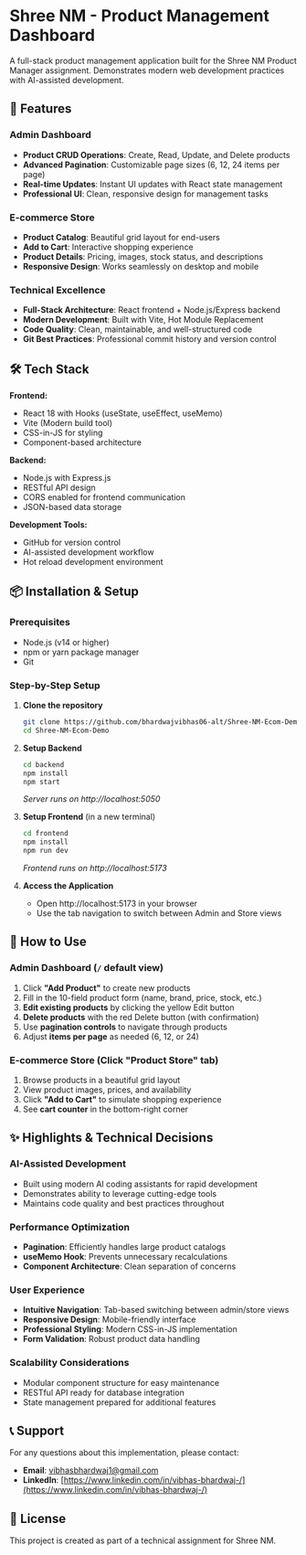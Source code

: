 # Shree NM - Product Management Dashboard

A full-stack product management application built for the Shree NM Product Manager assignment. Demonstrates modern web development practices with AI-assisted development.

## 🚀 Features

### Admin Dashboard
- **Product CRUD Operations**: Create, Read, Update, and Delete products
- **Advanced Pagination**: Customizable page sizes (6, 12, 24 items per page)
- **Real-time Updates**: Instant UI updates with React state management
- **Professional UI**: Clean, responsive design for management tasks

### E-commerce Store  
- **Product Catalog**: Beautiful grid layout for end-users
- **Add to Cart**: Interactive shopping experience
- **Product Details**: Pricing, images, stock status, and descriptions
- **Responsive Design**: Works seamlessly on desktop and mobile

### Technical Excellence
- **Full-Stack Architecture**: React frontend + Node.js/Express backend
- **Modern Development**: Built with Vite, Hot Module Replacement
- **Code Quality**: Clean, maintainable, and well-structured code
- **Git Best Practices**: Professional commit history and version control

## 🛠️ Tech Stack

**Frontend:**
- React 18 with Hooks (useState, useEffect, useMemo)
- Vite (Modern build tool)
- CSS-in-JS for styling
- Component-based architecture

**Backend:**
- Node.js with Express.js
- RESTful API design
- CORS enabled for frontend communication
- JSON-based data storage

**Development Tools:**
- GitHub for version control
- AI-assisted development workflow
- Hot reload development environment

## 📦 Installation & Setup

### Prerequisites
- Node.js (v14 or higher)
- npm or yarn package manager
- Git

### Step-by-Step Setup

1. **Clone the repository**
   ```bash
   git clone https://github.com/bhardwajvibhas06-alt/Shree-NM-Ecom-Demo.git
   cd Shree-NM-Ecom-Demo
   ```

2. **Setup Backend**
   ```bash
   cd backend
   npm install
   npm start
   ```
   *Server runs on http://localhost:5050*

3. **Setup Frontend** (in a new terminal)
   ```bash
   cd frontend  
   npm install
   npm run dev
   ```
   *Frontend runs on http://localhost:5173*

4. **Access the Application**
   - Open http://localhost:5173 in your browser
   - Use the tab navigation to switch between Admin and Store views

## 🎯 How to Use

### Admin Dashboard (`/` default view)
1. Click **"Add Product"** to create new products
2. Fill in the 10-field product form (name, brand, price, stock, etc.)
3. **Edit existing products** by clicking the yellow Edit button
4. **Delete products** with the red Delete button (with confirmation)
5. Use **pagination controls** to navigate through products
6. Adjust **items per page** as needed (6, 12, or 24)

### E-commerce Store (Click "Product Store" tab)
1. Browse products in a beautiful grid layout
2. View product images, prices, and availability
3. Click **"Add to Cart"** to simulate shopping experience
4. See **cart counter** in the bottom-right corner

## ✨ Highlights & Technical Decisions

### AI-Assisted Development
- Built using modern AI coding assistants for rapid development
- Demonstrates ability to leverage cutting-edge tools
- Maintains code quality and best practices throughout

### Performance Optimization
- **Pagination**: Efficiently handles large product catalogs
- **useMemo Hook**: Prevents unnecessary recalculations
- **Component Architecture**: Clean separation of concerns

### User Experience
- **Intuitive Navigation**: Tab-based switching between admin/store views
- **Responsive Design**: Mobile-friendly interface
- **Professional Styling**: Modern CSS-in-JS implementation
- **Form Validation**: Robust product data handling

### Scalability Considerations
- Modular component structure for easy maintenance
- RESTful API ready for database integration
- State management prepared for additional features

## 📞 Support

For any questions about this implementation, please contact:
- **Email**: vibhasbhardwaj1@gmail.com
- **LinkedIn**: [https://www.linkedin.com/in/vibhas-bhardwaj-/](https://www.linkedin.com/in/vibhas-bhardwaj-/)

## 📄 License

This project is created as part of a technical assignment for Shree NM.
